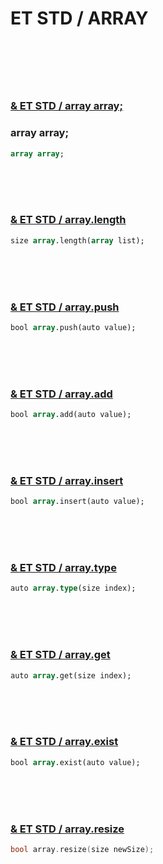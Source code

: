 # ET STD / ARRAY 


#

<br>
<br>
<br>

### [& ET STD / array array;](#)

### array array;
 
```pascal  
array array; 

```



<br>
<br>
<br>

### [& ET STD / array.length ](#)

```pascal
size array.length(array list);
```

<br>
<br>
<br>

### [& ET STD / array.push](#)

```pascal
bool array.push(auto value);
```

<br>
<br>
<br>

### [& ET STD / array.add](#)

```pascal
bool array.add(auto value);
```

<br>
<br>
<br>

### [& ET STD / array.insert ](#)

```pascal
bool array.insert(auto value);
```

<br>
<br>
<br>

### [& ET STD / array.type ](#)

```pascal
auto array.type(size index);
```

<br>
<br>
<br>

### [& ET STD / array.get ](#)

```pascal
auto array.get(size index);
```

<br>
<br>
<br>

### [& ET STD / array.exist ](#)

```pascal 
bool array.exist(auto value);
```

<br>
<br>
<br>

### [& ET STD / array.resize ](#)

```c
bool array.resize(size newSize);
```

<br>
<br>
<br>



